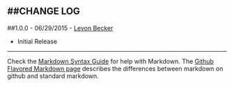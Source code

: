 ##CHANGE LOG
---

##1.0.0 - 06/29/2015 - [Levon Becker](mailto:devops@bonusbits.com)

* Initial Release

- - -
Check the [Markdown Syntax Guide](http://daringfireball.net/projects/markdown/syntax) for help with Markdown.
The [Github Flavored Markdown page](http://github.github.com/github-flavored-markdown/) describes the differences between markdown on github and standard markdown.
